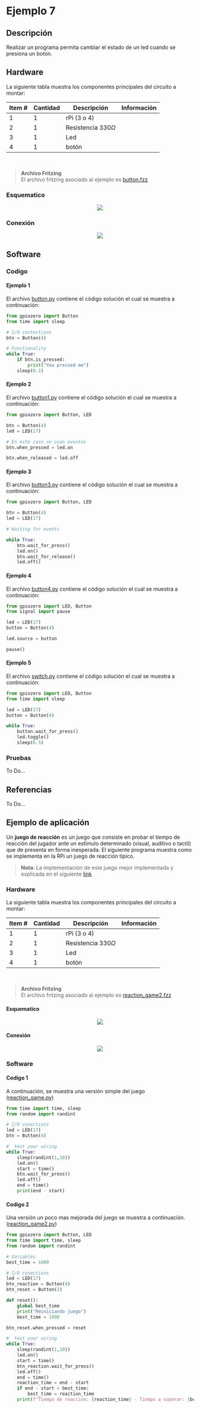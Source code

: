 # Ejemplo 7 

## Descripción

Realizar un programa permita cambiar el estado de un led cuando se presiona un boton.

## Hardware

La siguiente tabla muestra los componentes principales del circuito a montar:

|Item # |Cantidad |Descripción| Información|
|---|---|---|---|
|1|1|rPi (3 o 4)||
|2|1|Resistencia $330 \Omega$||
|3|1|Led||
|4|1|botón||

<br>

> **Archivo Fritzing** <br>
> El archivo fritzing asociado al ejemplo es [button.fzz](button.fzz)

### Esquematico

<p align = "center">
<img src = "button1_sch.png">
</p>

### Conexión

<p align = "center">
<img src = "button1_bb.png">
</p>

## Software

### Codigo

#### Ejemplo 1

El archivo [button.py](button.py) contiene el código solución el cual se muestra a continuación:

```py
from gpiozero import Button
from time import sleep

# I/O contections
btn = Button(4)

# Functionality
while True:
    if btn.is_pressed:
        print("You pressed me")
    sleep(0.1)
```

#### Ejemplo 2

El archivo [button1.py](button1.py) contiene el código solución el cual se muestra a continuación:

```py
from gpiozero import Button, LED

btn = Button(4)
led = LED(17)

# En este caso se usan eventos
btn.when_pressed = led.on

btn.when_released = led.off
```

#### Ejemplo 3

El archivo [button3.py](button3.py) contiene el código solución el cual se muestra a continuación:

```py
from gpiozero import Button, LED

btn = Button(4)
led = LED(17)

# Waiting for events

while True:
    btn.wait_for_press()
    led.on()
    btn.wait_for_release()
    led.off()
```

#### Ejemplo 4

El archivo [button4.py](button4.py) contiene el código solución el cual se muestra a continuación:

```py
from gpiozero import LED, Button
from signal import pause

led = LED(17)
button = Button(4)

led.source = button

pause()
```

#### Ejemplo 5

El archivo [switch.py](switch.py) contiene el código solución el cual se muestra a continuación:

```py
from gpiozero import LED, Button
from time import sleep

led = LED(17)
button = Button(4)

while True:
    button.wait_for_press()
    led.toggle()
    sleep(0.5)
```

### Pruebas

To Do...

## Referencias

To Do...

## Ejemplo de aplicación

Un **juego de reacción** es un juego que consiste en probar el tiempo de reacción del jugador ante un estímulo determinado (visual, auditivo o tactil) que de presenta en forma inesperada. El siguiente programa muestra como se implementa en la RPi un juego de reacción tipico.

> **Nota**: La implementación de este juego mejor implementada y explicada en el siguiente [link](https://projects.raspberrypi.org/en/projects/python-quick-reaction-game)

### Hardware

La siguiente tabla muestra los componentes principales del circuito a montar:

|Item # |Cantidad |Descripción| Información|
|---|---|---|---|
|1|1|rPi (3 o 4)||
|2|1|Resistencia $330 \Omega$||
|3|1|Led||
|4|1|botón||

<br>

> **Archivo Fritzing** <br>
> El archivo fritzing asociado al ejemplo es [reaction_game2.fzz](reaction_game2.fzz)

#### Esquematico

<p align = "center">
<img src = "reaction_game2_sch.png">
</p>

#### Conexión

<p align = "center">
<img src = "reaction_game2_bb.png">
</p>

### Software

#### Codigo 1

A continuación, se muestra una versión simple del juego ([reaction_game.py](reaction_game.py))

```py
from time import time, sleep
from random import randint

# I/O conections
led = LED(17)
btn = Button(4)

#  test your wiring
while True:
    sleep(randint(1,10))
    led.on()
    start = time()
    btn.wait_for_press()
    led.off()
    end = time()
    print(end - start)
```

#### Codigo 2

Una versión un poco mas mejorada del juego se muestra a continuación. ([reaction_game2.py](reaction_game2.py))

```py
from gpiozero import Button, LED
from time import time, sleep
from random import randint

# Variables
best_time = 1000

# I/O conections
led = LED(17)
btn_reaction = Button(4)
btn_reset = Button(3)

def reset():
    global best_time
    print("Reiniciando juego")
    best_time = 1000

btn_reset.when_pressed = reset

#  test your wiring
while True:
    sleep(randint(1,10))
    led.on()
    start = time()
    btn_reaction.wait_for_press()
    led.off()
    end = time()
    reaction_time = end - start    
    if end - start < best_time:
        best_time = reaction_time
    print(f"Tiempo de reaccion: {reaction_time} - Tiempo a superar: {best_time}")    
```